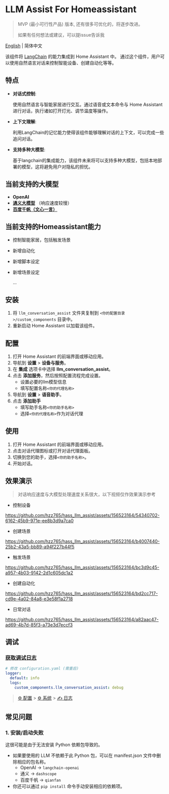 # LLM Assist For Homeassistant
>MVP (最小可行性产品) 版本, 还有很多可优化的，将逐步改进。
>
>如果有任何想法或建议，可以提issue告诉我

[English](README.md) | 简体中文

该组件将 [LangChain](https://github.com/langchain-ai/langchain) 的能力集成到 Home Assistant 中。
通过这个组件，用户可以使用自然语言对话来控制智能设备、创建自动化等等。

## 特点
- __对话式控制__: 

  使用自然语言与智能家居进行交互。通过语音或文本命令与 Home Assistant 进行对话，执行诸如打开灯光、调节温度等操作。
- __上下文理解__: 

  利用LangChain的记忆能力使得该组件能够理解对话的上下文，可以完成一些追问对话。
- __支持多种大模型__:

  基于langchain的集成能力，该组件未来将可以支持多种大模型，包括本地部署的模型，这将避免用户对隐私的担忧。

## 当前支持的大模型
- **OpenAI**
- [**通义大模型**](https://tongyi.aliyun.com/) （响应速度较慢）
- [**百度千帆（文心一言）**](https://cloud.baidu.com/product/wenxinworkshop)

## 当前支持的Homeassistant能力
- 控制智能家居，包括触发场景
- 新增自动化
- 新增脚本设定
- 新增场景设定

  ...


## 安装

1. 将 `llm_conversation_assist` 文件夹复制到 `<你的配置目录>/custom_components` 目录中。
2. 重新启动 Home Assistant 以加载该组件。

## 配置

1. 打开 Home Assistant 的前端界面或移动应用。
2. 导航到 **设置** > **设备与服务**。
3. 在 **集成** 选项卡中选择 **llm_conversation_assist**。
4. 点击 **添加服务**，然后按照配置流程完成设置。
   - 设置必要的llm模型信息
   - 填写配置名称`<你的代理名称>`
5. 导航到 **设置** > **语音助手**。
6. 点击 **添加助手**
   - 填写助手名称`<你的助手名称>`
   - 选择`<你的代理名称>`作为对话代理

## 使用
1. 打开 Home Assistant 的前端界面或移动应用。
2. 点击对话代理图标或打开对话代理面板。
3. 切换到您的助手，选择`<你的助手名称>`。
4. 开始对话。

## 效果演示
> 对话响应速度与大模型处理速度关系很大，以下视频仅作效果演示参考
- 控制设备
  
https://github.com/hzz765/hass_llm_assist/assets/156523164/54340702-6162-45b9-971e-ee8b3d9a7ca0

- 创建场景

https://github.com/hzz765/hass_llm_assist/assets/156523164/b4007440-25b2-43a5-bb89-a94f227b44f5

- 触发场景

https://github.com/hzz765/hass_llm_assist/assets/156523164/bc3d9c45-a957-4b03-9142-2d1c605dc1a2
  
- 创建自动化

https://github.com/hzz765/hass_llm_assist/assets/156523164/bd2cc717-cd9e-4a02-84a8-e3e58f1a2718

- 日常对话

https://github.com/hzz765/hass_llm_assist/assets/156523164/a82aac47-ad69-4b7d-85f3-a73e3d7eccf3

## 调试
### [获取调试日志](https://www.home-assistant.io/integrations/logger)

```yaml
# 修改 configuration.yaml (需重启)
logger:
  default: info
  logs:
    custom_components.llm_conversation_assist: debug
```

> [⚙️ 配置](https://my.home-assistant.io/redirect/config) > [⚙️ 系统](https://my.home-assistant.io/redirect/system_dashboard) > [✍️ 日志](https://my.home-assistant.io/redirect/logs)

## 常见问题
### 1. 安装/启动失败
这很可能是由于无法安装 Python 依赖包导致的。

- 如果要使用的 LLM 不依赖于此 Python 包，可以在 manifest.json 文件中删除相应的包名称。
  - OpenAI -> `langchain-openai`
  - 通义 -> `dashscope`
  - 百度千帆 -> `qianfan`
- 你还可以通过 `pip install` 命令手动安装相应的依赖项。
